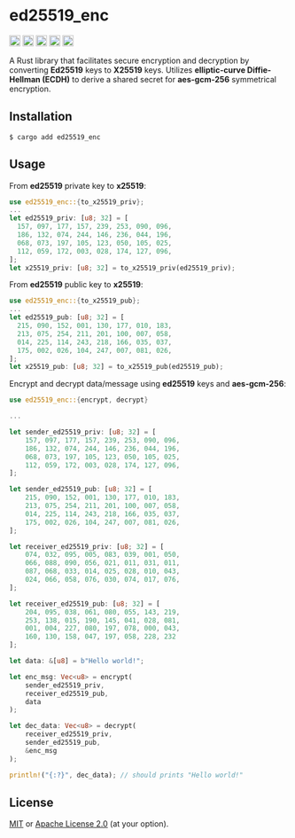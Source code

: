 # ed25519_enc

[<img alt="github" src="https://img.shields.io/badge/ed25519_enc-8da0cb?style=for-the-badge&labelColor=555555&logo=github" height="20">](https://github.com/Experimental-Projects-NAS/ed25519_enc)
[<img alt="crates.io" src="https://img.shields.io/crates/v/ed25519_enc.svg?style=for-the-badge&color=fc8d62&logo=rust" height="20">](https://crates.io/crates/ed25519_enc)
[<img alt="NPM Version" src="https://img.shields.io/npm/v/ed25519_enc?style=for-the-badge&logo=npm&color=red" height="20">](https://www.npmjs.com/package/ed25519_enc)
[<img alt="docs.rs" src="https://img.shields.io/badge/docs.rs-ed25519_enc-66c2a5?style=for-the-badge&labelColor=555555&logo=docs.rs" height="20">](https://docs.rs/ed25519_enc)
[<img alt="build status" src="https://img.shields.io/github/actions/workflow/status/Experimental-Projects-NAS/ed25519_enc/test.yml?branch=main&style=for-the-badge" height="20">](https://github.com/Experimental-Projects-NAS/ed25519_enc/actions?query=branch%3Amain)


A Rust library that facilitates secure encryption and decryption by converting **Ed25519** keys to **X25519** keys. Utilizes **elliptic-curve Diffie-Hellman (ECDH)** to derive a shared secret for **aes-gcm-256** symmetrical encryption.

## Installation

```shell
$ cargo add ed25519_enc
```

## Usage

From **ed25519** private key to **x25519**:

```rust
use ed25519_enc::{to_x25519_priv};
...
let ed25519_priv: [u8; 32] = [
  157, 097, 177, 157, 239, 253, 090, 096,
  186, 132, 074, 244, 146, 236, 044, 196,
  068, 073, 197, 105, 123, 050, 105, 025,
  112, 059, 172, 003, 028, 174, 127, 096,
];
let x25519_priv: [u8; 32] = to_x25519_priv(ed25519_priv);
```

From **ed25519** public key to **x25519**:

```rust
use ed25519_enc::{to_x25519_pub};
...
let ed25519_pub: [u8; 32] = [
  215, 090, 152, 001, 130, 177, 010, 183,
  213, 075, 254, 211, 201, 100, 007, 058,
  014, 225, 114, 243, 218, 166, 035, 037,
  175, 002, 026, 104, 247, 007, 081, 026,
];
let x25519_pub: [u8; 32] = to_x25519_pub(ed25519_pub);
```

Encrypt and decrypt data/message using **ed25519** keys and **aes-gcm-256**:

```rust
use ed25519_enc::{encrypt, decrypt}

...

let sender_ed25519_priv: [u8; 32] = [
    157, 097, 177, 157, 239, 253, 090, 096,
    186, 132, 074, 244, 146, 236, 044, 196,
    068, 073, 197, 105, 123, 050, 105, 025,
    112, 059, 172, 003, 028, 174, 127, 096,
];

let sender_ed25519_pub: [u8; 32] = [
    215, 090, 152, 001, 130, 177, 010, 183,
    213, 075, 254, 211, 201, 100, 007, 058,
    014, 225, 114, 243, 218, 166, 035, 037,
    175, 002, 026, 104, 247, 007, 081, 026,
];

let receiver_ed25519_priv: [u8; 32] = [
    074, 032, 095, 005, 083, 039, 001, 050,
    066, 088, 090, 056, 021, 011, 031, 011,
    087, 068, 033, 014, 025, 028, 010, 043,
    024, 066, 058, 076, 030, 074, 017, 076,
];

let receiver_ed25519_pub: [u8; 32] = [
    204, 095, 038, 061, 080, 055, 143, 219,
    253, 138, 015, 190, 145, 041, 028, 081,
    001, 004, 227, 080, 197, 078, 000, 043,
    160, 130, 158, 047, 197, 058, 228, 232
];

let data: &[u8] = b"Hello world!";

let enc_msg: Vec<u8> = encrypt(
    sender_ed25519_priv,
    receiver_ed25519_pub,
    data
);

let dec_data: Vec<u8> = decrypt(
    receiver_ed25519_priv,
    sender_ed25519_pub,
    &enc_msg
);

println!("{:?}", dec_data); // should prints "Hello world!"
```

## License
[MIT](LICENSE-MIT) or [Apache License 2.0](LICENSE-APACHE) (at your option).
